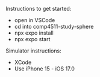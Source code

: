 Instructions to get started:
 - open in VSCode
 - cd into comp4511-study-sphere
 - npx expo install
 - npx expo start

 Simulator instructions:
 - XCode
 - Use iPhone 15 - iOS 17.0

